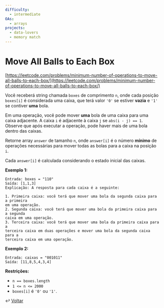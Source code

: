 ```yaml
---
difficulty:
  - intermediate
OAs:
  - arrays
projects:
  - data-lovers
  - memory match
---
```


# Move All Balls to Each Box

[https://leetcode.com/problems/minimum-number-of-operations-to-move-all-balls-to-each-box/](https://leetcode.com/problems/minimum-number-of-operations-to-move-all-balls-to-each-box/)

Você receberá string chamada `boxes` de comprimento `n`, onde cada posição
`boxes[i]` é considerada uma caixa, que terá valor `'0'` se estiver **vazia** e
`'1'` se contiver **uma** bola.

Em uma operação, você pode mover **uma** bola de uma caixa para uma caixa
adjacente. A caixa `i` é adjacente à caixa `j` se `abs(i - j) == 1`. Observe
que após executar a operação, pode haver mais de uma bola dentro das caixas.

Retorne array `answer` de tamanho `n`, onde `answer[i]` é o número **mínimo** de
operações necessárias para mover todas as bolas para a caixa na posição `i`.

Cada `answer[i]` é calculada considerando o estado inicial das caixas.

**Exemplo 1:**

```text
Entrada: boxes = "110"
Saída: [1,1,3]
Explicação: A resposta para cada caixa é a seguinte:

1. Primeira caixa: você terá que mover uma bola da segunda caixa para a primeira
em uma operação.
2. Segunda caixa: você terá que mover uma bola da primeira caixa para a segunda
caixa em uma operação.
3. Terceira caixa: você terá que mover uma bola da primeira caixa para a
terceira caixa em duas operações e mover uma bola da segunda caixa para a
terceira caixa em uma operação.
```

**Exemplo 2:**

```text
Entrada: caixas = "001011"
Saída: [11,8,5,4,3,4]
```

**Restrições:**

- `n == boxes.length`
- `1 <= n <= 2000`
- `boxes[i]` é `'0'` ou `'1'`.

↩️ [Voltar](../../README.md)
